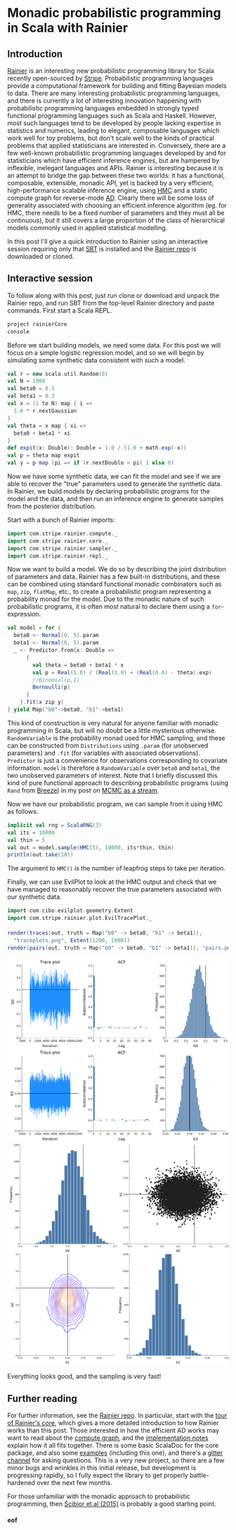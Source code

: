 # Monadic probabilistic programming in Scala with Rainier

## Introduction

[Rainier](https://github.com/stripe/rainier) is an interesting new probabilistic programming library for Scala recently open-sourced by [Stripe](https://stripe.com/). Probabilistic programming languages provide a computational framework for building and fitting Bayesian models to data. There are many interesting probabilistic programming languages, and there is currently a lot of interesting innovation happening with probabilistic programming languages embedded in strongly typed functional programming languages such as Scala and Haskell. However, most such languages tend to be developed by people lacking expertise in statistics and numerics, leading to elegant, composable languages which work well for toy problems, but don't scale well to the kinds of practical problems that applied statisticians are interested in. Conversely, there are a few well-known probabilistic programming languages developed by and for statisticians which have efficient inference engines, but are hampered by inflexible, inelegant languages and APIs. Rainier is interesting because it is an attempt to bridge the gap between these two worlds: it has a functional, composable, extensible, monadic API, yet is backed by a very efficient, high-performance scalable inference engine, using [HMC](https://en.wikipedia.org/wiki/Hamiltonian_Monte_Carlo) and a static compute graph for reverse-mode [AD](https://en.wikipedia.org/wiki/Automatic_differentiation). Clearly there will be some loss of generality associated with choosing an efficient inference algorithm (eg. for HMC, there needs to be a fixed number of parameters and they must all be continuous), but it still covers a large proportion of the class of hierarchical models commonly used in applied statistical modelling.

In this post I'll give a quick introduction to Rainier using an interactive session requiring only that [SBT](https://www.scala-sbt.org/) is installed and the [Rainier repo](https://github.com/stripe/rainier) is downloaded or cloned.

## Interactive session

To follow along with this post, just run clone or download and unpack the Rainier repo, and run SBT from the top-level Rainier directory and paste commands. First start a Scala REPL.

```scala
project rainierCore
console
```

Before we start building models, we need some data. For this post we will focus on a simple logistic regression model, and so we will begin by simulating some synthetic data consistent with such a model.

```scala
val r = new scala.util.Random(0)
val N = 1000
val beta0 = 0.1
val beta1 = 0.3
val x = (1 to N) map { i =>
  3.0 * r.nextGaussian
}
val theta = x map { xi =>
  beta0 + beta1 * xi
}
def expit(x: Double): Double = 1.0 / (1.0 + math.exp(-x))
val p = theta map expit
val y = p map (pi => if (r.nextDouble < pi) 1 else 0)
```

Now we have some synthetic data, we can fit the model and see if we are able to recover the "true" parameters used to generate the synthetic data. In Rainier, we build models by declaring probabilistic programs for the model and the data, and then run an inference engine to generate samples from the posterior distribution.

Start with a bunch of Rainier imports:

```scala
import com.stripe.rainier.compute._
import com.stripe.rainier.core._
import com.stripe.rainier.sampler._
import com.stripe.rainier.repl._
```

Now we want to build a model. We do so by describing the joint distribution of parameters and data. Rainier has a few built-in distributions, and these can be combined using standard functional monadic combinators such as `map`, `zip`, `flatMap`, etc., to create a probabilistic program representing a probability monad for the model. Due to the monadic nature of such probabilistic programs, it is often most natural to declare them using a `for`-expression.

```scala
val model = for {
  beta0 <- Normal(0, 5).param
  beta1 <- Normal(0, 5).param
  _ <- Predictor.from{x: Double =>
      {
        val theta = beta0 + beta1 * x
        val p = Real(1.0) / (Real(1.0) + (Real(0.0) - theta).exp)
        //Binomial(p,1)
        Bernoulli(p)
      }
    }.fit(x zip y)
} yield Map("b0"->beta0, "b1"->beta1)
```

This kind of construction is very natural for anyone familiar with monadic programming in Scala, but will no doubt be a little mysterious otherwise. `RandomVariable` is the probability monad used for HMC sampling, and these can be constructed from `Distributions` using `.param` (for unobserved parameters) and `.fit` (for variables with associated observations). `Predictor` is just a convenience for observations corresponding to covariate information. `model` is therefore a `RandomVariable` over `beta0` and `beta1`, the two unobserved parameters of interest. Note that I briefly discussed this kind of pure functional approach to describing probabilistic programs (using `Rand` from [Breeze](https://github.com/scalanlp/breeze)) in my post on [MCMC as a stream](https://darrenjw.wordpress.com/2017/04/01/mcmc-as-a-stream/).

Now we have our probabilistic program, we can sample from it using HMC as follows.

```scala
implicit val rng = ScalaRNG(3)
val its = 10000
val thin = 5
val out = model.sample(HMC(5), 10000, its*thin, thin)
println(out.take(10))
```

The argument to `HMC()` is the number of leapfrog steps to take per iteration.

Finally, we can use EvilPlot to look at the HMC output and check that we have managed to reasonably recover the true parameters associated with our synthetic data.

```scala
import com.cibo.evilplot.geometry.Extent
import com.stripe.rainier.plot.EvilTracePlot._

render(traces(out, truth = Map("b0" -> beta0, "b1" -> beta1)),
  "traceplots.png", Extent(1200, 1000))
render(pairs(out, truth = Map("b0" -> beta0, "b1" -> beta1)), "pairs.png")
```

![Diagnostic plots](traceplots.png)
![Diagnostic plots](pairs.png)

Everything looks good, and the sampling is very fast!

## Further reading

For further information, see the [Rainier repo](https://github.com/stripe/rainier). In particular, start with the [tour of Rainier's core](https://github.com/stripe/rainier/blob/master/docs/tour.md), which gives a more detailed introduction to how Rainier works than this post. Those interested in how the efficient AD works may want to read about the [compute graph](https://github.com/stripe/rainier/blob/master/docs/real.md), and the [implementation notes](https://github.com/stripe/rainier/blob/master/docs/impl.md) explain how it all fits together. There is some basic ScalaDoc for the core package, and also some [examples](https://github.com/stripe/rainier/tree/master/rainier-example/src/main/scala/com/stripe/rainier/example) (including this one), and there's a [gitter channel](https://gitter.im/com_stripe_rainier/Lobby) for asking questions. This is a very new project, so there are a few minor bugs and wrinkles in this initial release, but development is progressing rapidly, so I fully expect the library to get properly battle-hardened over the next few months.

For those unfamiliar with the monadic approach to probabilistic programming, then [Ścibior et al (2015)](http://mlg.eng.cam.ac.uk/pub/pdf/SciGhaGor15.pdf) is probably a good starting point.



#### eof

